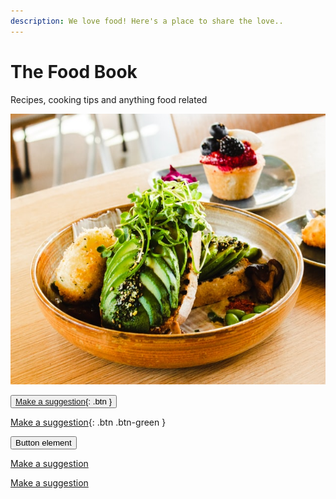 ```yaml
---
description: We love food! Here's a place to share the love..
---
```


# The Food Book

Recipes, cooking tips and anything food related 

![Photo by Louis Hansel on Unsplash](.gitbook/assets/louis-hansel-xsj1mizngqs-unsplash.jpg)

<button type="button" name="button" class="btn">[Make a suggestion](https://github.com/sarasrking/the_food_book_sandbox/issues){: .btn }</button>

[Make a suggestion](https://github.com/sarasrking/the_food_book_sandbox/issues){: .btn .btn-green }


<button type="button" name="button" class="btn">Button element</button>

<a href="https://github.com/sarasrking/the_food_book_sandbox/issues" class="btn btn-color-green btn-style-pill">Make a suggestion</a>

<a href="https://github.com/sarasrking/the_food_book_sandbox/issues" class="btn btn-color-pink btn-lg" id="btn_mdt_3.2">Make a suggestion</a>
